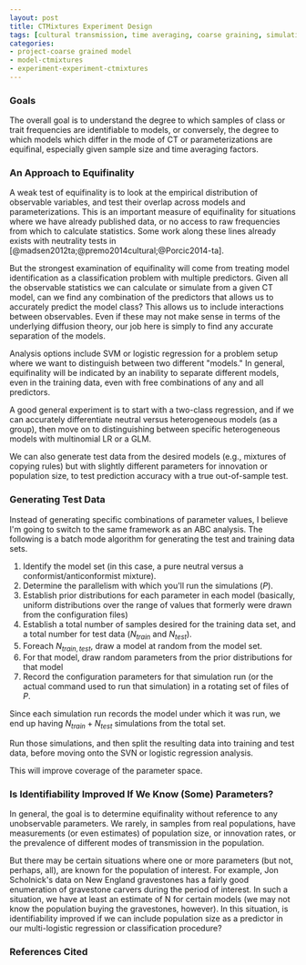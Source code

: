 ```yaml
---
layout: post
title: CTMixtures Experiment Design
tags: [cultural transmission, time averaging, coarse graining, simulation, dissertation, experiments, experiment-ctmixture]
categories: 
- project-coarse grained model
- model-ctmixtures
- experiment-experiment-ctmixtures
---
```


### Goals ###

The overall goal is to understand the degree to which samples of class or trait frequencies are identifiable to models, or conversely, the degree to which models which differ in the mode of CT or parameterizations are equifinal, especially given sample size and time averaging factors.  

### An Approach to Equifinality ###

A weak test of equifinality is to look at the empirical distribution of observable variables, and test their overlap across models and parameterizations.  This is an important measure of equifinality for situations where we have already published data, or no access to raw frequencies from which to calculate statistics.  Some work along these lines already exists with neutrality tests in [@madsen2012ta;@premo2014cultural;@Porcic2014-ta].  

But the strongest examination of equifinality will come from treating model identification as a classification problem with multiple predictors.  Given all the observable statistics we can calculate or simulate from a given CT model, can we find any combination of the predictors that allows us to accurately predict the model class?  This allows us to include interactions between observables.  Even if these may not make sense in terms of the underlying diffusion theory, our job here is simply to find any accurate separation of the models.  

Analysis options include SVM or logistic regression for a problem setup where we want to distinguish between two different "models."  In general, equifinality will be indicated by an inability to separate different models, even in the training data, even with free combinations of any and all predictors.  

A good general experiment is to start with a two-class regression, and if we can accurately differentiate neutral versus heterogeneous models (as a group), then move on to distinguishing between specific heterogeneous models with multinomial LR or a GLM.  

We can also generate test data from the desired models (e.g., mixtures of copying rules) but with slightly different parameters for innovation or population size, to test prediction accuracy with a true out-of-sample test.  

### Generating Test Data ###

Instead of generating specific combinations of parameter values, I believe I'm going to switch to the same framework as an ABC analysis.  The following is a batch mode algorithm for generating the test and training data sets.

1.  Identify the model set (in this case, a pure neutral versus a conformist/anticonformist mixture).  
1.  Determine the parallelism with which you'll run the simulations ($P$).
1.  Establish prior distributions for each parameter in each model (basically, uniform distributions over the range of values that formerly were drawn from the configuration files)
1.  Establish a total number of samples desired for the training data set, and a total number for test data ($N_{train}$ and $N_{test}$).
1.  Foreach $N_{train,test}$, draw a model at random from the model set.
1.  For that model, draw random parameters from the prior distributions for that model
1.  Record the configuration parameters for that simulation run (or the actual command used to run that simulation) in a rotating set of files of $P$.  

Since each simulation run records the model under which it was run, we end up having $N_{train} + N_{test}$ simulations from the total set.  

Run those simulations, and then split the resulting data into training and test data, before moving onto the SVN or logistic regression analysis.  

This will improve coverage of the parameter space.  


### Is Identifiability Improved If We Know (Some) Parameters? ###

In general, the goal is to determine equifinality without reference to any unobservable parameters.  We rarely, in samples from real populations, have measurements (or even estimates) of population size, or innovation rates, or the prevalence of different modes of transmission in the population.  

But there may be certain situations where one or more parameters (but not, perhaps, all), are known for the population of interest.  For example, Jon Scholnick's data on New England gravestones has a fairly good enumeration of gravestone carvers during the period of interest.  In such a situation, we have at least an estimate of N for certain models (we may not know the population buying the gravestones, however).  In this situation, is identifiability improved if we can include population size as a predictor in our multi-logistic regression or classification procedure?  


### References Cited ###
